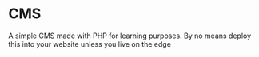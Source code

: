 # CMS

A simple CMS made with PHP for learning purposes. By no means deploy this into your website unless you live on the edge
